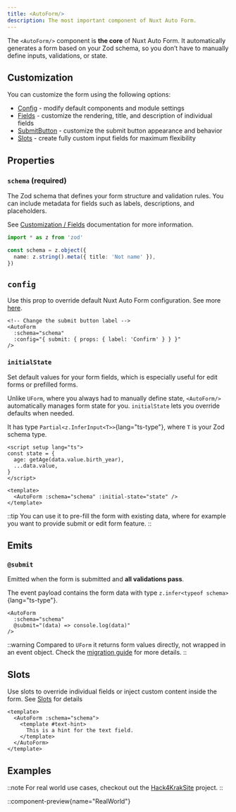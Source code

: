 ```yaml
---
title: <AutoForm/>
description: The most important component of Nuxt Auto Form.
---
```


The `<AutoForm/>` component is **the core** of Nuxt Auto Form.
It automatically generates a form based on your Zod schema, so you don’t have to manually define inputs, validations, or state.

## Customization

You can customize the form using the following options:

- [Config](/customization/config) - modify default components and module settings
- [Fields](/customization/fields) - customize the rendering, title, and description of individual fields
- [SubmitButton](/customization/submit_button) - customize the submit button appearance and behavior
- [Slots](/customization/slots) - create fully custom input fields for maximum flexibility

## Properties

### `schema` (required)

The Zod schema that defines your form structure and validation rules.
You can include metadata for fields such as labels, descriptions, and placeholders.

See [Customization / Fields](/customization/fields) documentation for more information.

```ts
import * as z from 'zod'

const schema = z.object({
  name: z.string().meta({ title: 'Not name' }),
})
```

## `config`

Use this prop to override default Nuxt Auto Form configuration.
See more [here](/customization/config).

```vue
<!-- Change the submit button label -->
<AutoForm
  :schema="schema"
  :config="{ submit: { props: { label: 'Confirm' } } }"
/>
```

### `initialState`

Set default values for your form fields, which is especially useful for edit forms or prefilled forms.

Unlike `UForm`, where you always had to manually define state, `<AutoForm/>` automatically manages form state for you.
`initialState` lets you override defaults when needed.

It has type `Partial<z.InferInput<T>>`{lang="ts-type"}, where `T` is your Zod schema type.

```vue
<script setup lang="ts">
const state = {
  age: getAge(data.value.birth_year),
  ...data.value,
}
</script>

<template>
  <AutoForm :schema="schema" :initial-state="state" />
</template>
```

::tip
You can use it to pre-fill the form with existing data, where for example
you want to provide submit or edit form feature.
::

## Emits

### `@submit`

Emitted when the form is submitted and **all validations pass**.

The event payload contains the form data with type `z.infer<typeof schema>`{lang="ts-type"}.

```vue
<AutoForm
  :schema="schema"
  @submit="(data) => console.log(data)"
/>
```

::warning
Compared to `UForm` it returns form values directly, not wrapped in an event object.
Check the [migration guide](/getting-started/migration) for more details.
::

## Slots

Use slots to override individual fields or inject custom content inside the form.
See [Slots](/customization/slots) for details

```vue
<template>
  <AutoForm :schema="schema">
    <template #text-hint>
      This is a hint for the text field.
    </template>
  </AutoForm>
</template>
```

## Examples

::note
For real world use cases, checkout out the [Hack4KrakSite](https://github.com/search?q=repo%3AHack4Krak%2FHack4KrakSite%20AutoForm&type=code) project.
::

::component-preview{name="RealWorld"}
